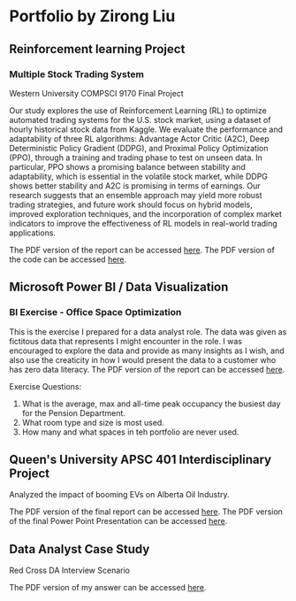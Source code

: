 # Portfolio by Zirong Liu

## Reinforcement learning Project
### Multiple Stock Trading System
Western University COMPSCI 9170 Final Project

Our study explores the use of Reinforcement Learning (RL) to optimize automated trading systems for the U.S. stock market, using a dataset of hourly historical stock data from Kaggle. We evaluate the performance and adaptability of three RL algorithms: Advantage Actor Critic (A2C), Deep Deterministic Policy Gradient (DDPG), and Proximal Policy Optimization (PPO), through a training and trading phase to test on unseen data. In particular, PPO shows a promising balance between stability and adaptability, which is essential in the volatile stock market, while DDPG shows better stability and A2C is promising in terms of earnings. Our research suggests that an ensemble approach may yield more robust trading strategies, and future work should focus on hybrid models, improved exploration techniques, and the incorporation of complex market indicators to improve the effectiveness of RL models in real-world trading applications. 

The PDF version of the report can be accessed [here](https://github.com/zirongl/zirongl/blob/main/Examples/Multi_Stock_Trading.pdf). 
The PDF version of the code can be accessed [here](https://github.com/zirongl/zirongl/blob/main/Examples/Code.ipynb).

## Microsoft Power BI / Data Visualization
### BI Exercise - Office Space Optimization
This is the exercise I prepared for a data analyst role. The data was given as fictitous data that represents I might encounter in the role. I was encouraged to explore the data and provide as many insights as I wish, and also use the creaticity in how I would present the data to a customer who has zero data literacy. The PDF version of the report can be accessed [here](https://github.com/zirongl/zirongl/blob/main/Examples/Office%20Space%20Optimization_pbi_example.pdf).

Exercise Questions:
1. What is the average, max and all-time peak occupancy the busiest day for the Pension Department.
2. What room type and size is most used.
3. How many and what spaces in teh portfolio are never used. 

<!---
zirongl/zirongl is a ✨ special ✨ repository because its `README.md` (this file) appears on your GitHub profile.
You can click the Preview link to take a look at your changes.
--->

## Queen's University APSC 401 Interdisciplinary Project
Analyzed the impact of booming EVs on Alberta Oil Industry.

The PDF version of the final report can be accessed [here](https://github.com/zirongl/zirongl/blob/main/Examples/APSC401_FinalReport.pdf).
The PDF version of the final Power Point Presentation can be accessed [here](https://github.com/zirongl/zirongl/blob/main/Examples/Canada's%20Energy%20Transition%20_FinalPresentation.pdf).

## Data Analyst Case Study 
Red Cross DA Interview Scenario 


The PDF version of my answer can be accessed [here](https://github.com/zirongl/zirongl/blob/main/Examples/ZirongLiu___RedCrossQs.pdf).
